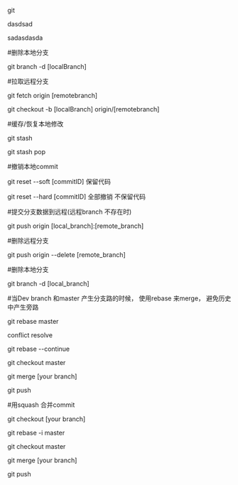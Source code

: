 ﻿
git 

dasdsad





sadasdasda


#删除本地分支

git branch -d [localBranch]

#拉取远程分支

git fetch origin [remotebranch]

git checkout -b [localBranch] origin/[remotebranch]

#缓存/恢复本地修改

git stash

git stash pop

#撤销本地commit

git reset --soft [commitID] 保留代码

git reset --hard [commitID] 全部撤销 不保留代码

#提交分支数据到远程(远程branch 不存在时)

git push origin [local_branch]:[remote_branch]

#删除远程分支

git push origin --delete [remote_branch]

#删除本地分支

git branch -d [local_branch]

#当Dev branch 和master 产生分支路的时候， 使用rebase 来merge， 避免历史中产生旁路 

git rebase master

conflict resolve

git rebase --continue

git checkout master

git merge [your branch]

git push

#用squash 合并commit

git checkout [your branch]

git rebase -i master

git checkout master

git merge [your branch]

git push
